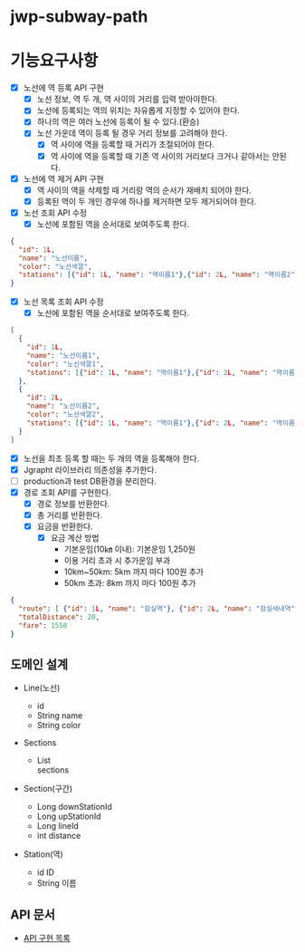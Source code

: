 # jwp-subway-path

# 기능요구사항

- [x] 노선에 역 등록 API 구현
  - [x] 노선 정보, 역 두 개, 역 사이의 거리를 입력 받아야한다.
  - [x] 노선에 등록되는 역의 위치는 자유롭게 지정할 수 있어야 한다.
  - [x] 하나의 역은 여러 노선에 등록이 될 수 있다.(환승)
  - [x] 노선 가운데 역이 등록 될 경우 거리 정보를 고려해야 한다.
    - [x] 역 사이에 역을 등록할 때 거리가 조절되어야 한다.
    - [x] 역 사이에 역을 등록할 때 기존 역 사이의 거리보다 크거나 같아서는 안된다.
- [x] 노선에 역 제거 API 구현
  - [x] 역 사이의 역을 삭제할 때 거리랑 역의 순서가 재배치 되어야 한다.
  - [x] 등록된 역이 두 개인 경우에 하나를 제거하면 모두 제거되어야 한다.
- [x] 노선 조회 API 수정
    - [x] 노선에 포함된 역을 순서대로 보여주도록 한다.
```json
{
  "id": 1L,
  "name": "노선이름",
  "color": "노선색깔",
  "stations": [{"id": 1L, "name": "역이름1"},{"id": 2L, "name": "역이름2"}]
}
```
- [x] 노선 목록 조회 API 수정
    - [x] 노선에 포함된 역을 순서대로 보여주도록 한다.
```json
[
  {
    "id": 1L,
    "name": "노선이름1",
    "color": "노선색깔1",
    "stations": [{"id": 1L, "name": "역이름1"},{"id": 2L, "name": "역이름2"}]
  },
  {
    "id": 2L,
    "name": "노선이름2",
    "color": "노선색깔2",
    "stations": [{"id": 1L, "name": "역이름1"},{"id": 2L, "name": "역이름2"}]
  }
]
```
- [x] 노선을 최초 등록 할 때는 두 개의 역을 등록해야 한다.
- [x] Jgrapht 라이브러리 의존성을 추가한다.
- [ ] production과 test DB환경을 분리한다.
- [x] 경로 조회 API를 구현한다.
  - [x] 경로 정보를 반환한다.
  - [x] 총 거리를 반환한다.
  - [x] 요금을 반환한다.
    - [x] 요금 계산 방법
      - 기본운임(10㎞ 이내): 기본운임 1,250원
      - 이용 거리 초과 시 추가운임 부과
      - 10km~50km: 5km 까지 마다 100원 추가
      - 50km 초과: 8km 까지 마다 100원 추가
```json
{
  "route": [ {"id": 1L, "name": "잠실역"}, {"id": 2L, "name": "잠실새내역"}],
  "totalDistance": 20,
  "fare": 1550
}
```

## 도메인 설계

- Line(노선)
  - id
  - String name
  - String color

- Sections
  - List<Section> sections 

- Section(구간)
  - Long downStationId
  - Long upStationId
  - Long lineId
  - int distance

- Station(역)
  - id ID
  - String 이름


## API 문서
- [API 구현 목록](https://documenter.getpostman.com/view/22400395/2s93ebTAmd#85e97606-4a86-4627-8ee1-e7feaf8d80b5)
